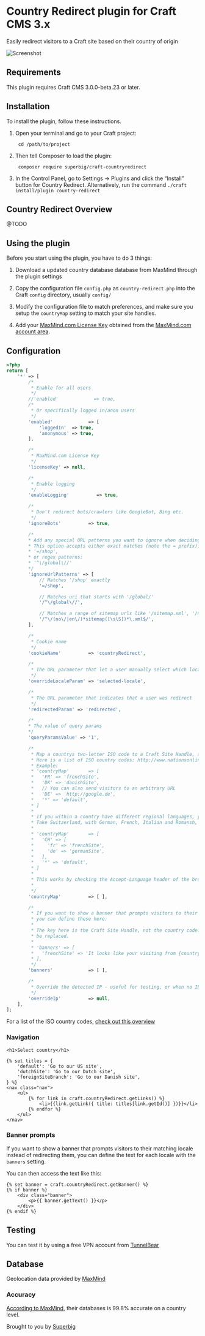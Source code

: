 # Country Redirect plugin for Craft CMS 3.x

Easily redirect visitors to a Craft site based on their country of origin

![Screenshot](resources/img/icon.png)

## Requirements

This plugin requires Craft CMS 3.0.0-beta.23 or later.

## Installation

To install the plugin, follow these instructions.

1. Open your terminal and go to your Craft project:

        cd /path/to/project

2. Then tell Composer to load the plugin:

        composer require superbig/craft-countryredirect

3. In the Control Panel, go to Settings → Plugins and click the “Install” button for Country Redirect. Alternatively, run the command `./craft install/plugin country-redirect`

## Country Redirect Overview

@TODO

## Using the plugin

Before you start using the plugin, you have to do 3 things:

1. Download a updated country database database from MaxMind through the plugin settings

2. Copy the configuration file `config.php` as `country-redirect.php` into the Craft `config` directory, usually `config/`

3. Modify the configuration file to match preferences, and make sure you setup the `countryMap` setting to match your site handles.

4. Add your [MaxMind.com License Key](https://support.maxmind.com/account-faq/license-keys/can-generate-new-license-key/) obtained from the [MaxMind.com account area](https://www.maxmind.com/en/accounts/current/people/current).  

## Configuration

```php
<?php
return [
    '*' => [
        /*
         * Enable for all users
         */
        //'enabled'             => true,
        /*
         * Or specifically logged in/anon users
         */
        'enabled'             => [
            'loggedIn'  => true,
            'anonymous' => true,
        ],

        /*
         * MaxMind.com License Key
         */
        'licenseKey' => null,

        /*
         * Enable logging
         */
        'enableLogging'          => true,

        /*
         * Don't redirect bots/crawlers like GoogleBot, Bing etc.
         */
        'ignoreBots'          => true,

        /*
        * Add any special URL patterns you want to ignore when deciding to redirect
        * This option accepts either exact matches (note the = prefix):
        * '=/shop',
        * or regex patterns:
        * '^\/global\//'
        */
        'ignoreUrlPatterns' => [
            // Matches '/shop' exactly
            '=/shop',

            // Matches uri that starts with '/global/'
            '/^\/global\//',

            // Matches a range of sitemap urls like '/sitemap.xml', '/no/sitemap.xml', '/sitemap_portfolio_1.xml', etc.
            '/^\/(no\/|en\/)*sitemap([\s\S])*\.xml$/',
        ],

        /*
         * Cookie name
         */
        'cookieName'          => 'countryRedirect',

        /*
         * The URL parameter that let a user manually select which locale they want to see
         */
        'overrideLocaleParam' => 'selected-locale',

        /*
         * The URL parameter that indicates that a user was redirect
         */
        'redirectedParam' => 'redirected',

        /*
        * The value of query params
        */
        'queryParamsValue' => '1',

        /*
         * Map a countrys two-letter ISO code to a Craft Site Handle, and/or define a catch-all with a * asterix
         * Here is a list of ISO country codes: http://www.nationsonline.org/oneworld/country_code_list.htm
         * Example:
         * 'countryMap'       => [
         *   'FR' => 'frenchSite',
         *   'DK' => 'danishSite',
         *   // You can also send visitors to an arbitrary URL
         *   'DE' => 'http://google.de',
         *   '*' => 'default',
         * ]
         *
         * If you within a country have different regional languages, you can map the different languages to sites by their Site Handle.
         * Take Switzerland, with German, French, Italian and Romansh, as an example:
         *
         * 'countryMap'       => [
         *   'CH' => [
         *     'fr' => 'frenchSite',
         *     'de' => 'germanSite',
         *   ],
         *   '*' => 'default',
         * ]
         *
         * This works by checking the Accept-Language header of the browser.
         *
         */
        'countryMap'          => [ ],

        /*
         * If you want to show a banner that prompts visitors to their matching site handle instead of redirecting them,
         * you can define these here.
         *
         * The key here is the Craft Site Handle, not the country code. The variables {countryName} and {url} will
         * be replaced.
         *
         * 'banners' => [
         *   'frenchSite' => 'It looks like your visiting from {countryName}. Do you <a href="{url}">want to visited the international site?</a>'
         * ],
         */
        'banners'             => [ ],

        /*
         * Override the detected IP - useful for testing, or when no IP address can be detected
         */
        'overrideIp'          => null,
    ],
];
```

For a list of the ISO country codes, [check out this overview](http://www.nationsonline.org/oneworld/country_code_list.htm)

### Navigation

```twig
<h1>Select country</h1>

{% set titles = {
    'default': 'Go to our US site',
    'dutchSite': 'Go to our Dutch site',
    'foreignSiteBranch': 'Go to our Danish site',
} %}
<nav class="nav">
    <ul>
        {% for link in craft.countryRedirect.getLinks() %}
            <li>{{link.getLink({ title: titles[link.getId()] })}}</li>
        {% endfor %}
    </ul>
</nav>
```

### Banner prompts

If you want to show a banner that prompts visitors to their matching locale instead of redirecting them, you can define
the text for each locale with the `banners` setting.

You can then access the text like this:

```twig
{% set banner = craft.countryRedirect.getBanner() %}
{% if banner %}
    <div class="banner">
        <p>{{ banner.getText() }}</p>
    </div>
{% endif %}
```

## Testing

You can test it by using a free VPN account from [TunnelBear](https://www.tunnelbear.com/)

## Database

Geolocation data provided by [MaxMind](http://www.maxmind.com)

### Accuracy

[According to MaxMind](http://dev.maxmind.com/faq/how-accurate-are-the-geoip-databases/), their databases is 99.8% accurate on a country level.

Brought to you by [Superbig](https://superbig.co)

